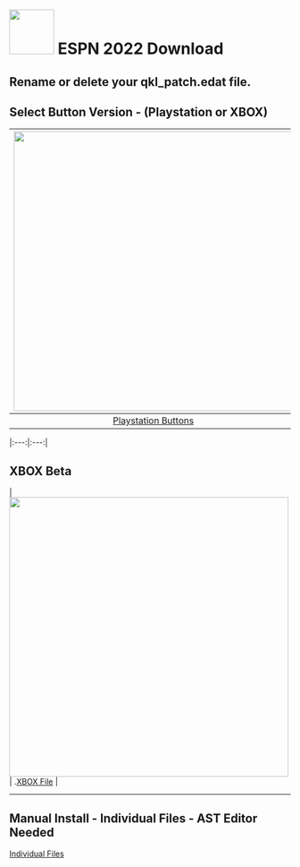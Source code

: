 # <img width="80" src="https://github.com/dylanhale/ScorebugMods/blob/main/assets/images/ESPN20-22.png"> ESPN 2022 Download

## Rename or delete your qkl_patch.edat file.

## Select Button Version - (Playstation or XBOX)
| <img width="500" src="https://github.com/dylanhale/ScorebugMods/blob/main/assets/images/PlaystationC.png">  | <img width="500" src="https://github.com/dylanhale/ScorebugMods/blob/main/assets/images/XboxC.png">
|:---:|:---:|
| [Playstation Buttons](https://www.mediafire.com/file/kuhk6jfo83ubx32/ESPN22-PSButtons.rar/file) | [XBOX Buttons](https://www.mediafire.com/file/9yf1pzoalwi2lwz/ESPN22-XboxButtons.rar/file) |

|:---:|:---:|
## XBOX Beta
| <img width="500" src="https://github.com/dylanhale/ScorebugMods/blob/main/assets/images/Xbox.png"> 
| .[XBOX File](https://www.mediafire.com/file/2bcmkkle5u48dm5/qkl_fe2ig.ast/file") |


---------
## Manual Install - Individual Files - AST Editor Needed
[Individual Files](https://www.mediafire.com/file/to0rovuw9i5d1i5/ESPN22-Individual.rar/file)
